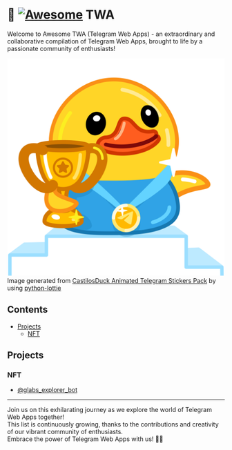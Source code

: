 # 🚀 [![Awesome](https://awesome.re/badge.svg)](https://awesome.re) TWA

Welcome to Awesome TWA (Telegram Web Apps) - an extraordinary and collaborative compilation of Telegram Web Apps, brought to life by a passionate community of enthusiasts!

![](./assets/twa-awesome.png)
Image generated from [CastilosDuck Animated Telegram Stickers Pack](https://t.me/addemoji/CastilosDuck) by using [python-lottie](https://gitlab.com/mattbas/python-lottie/)

## Contents

- [Projects](#projects)
  - [NFT](#nft)

## Projects

### NFT
- [@glabs_explorer_bot](https://t.me/glabs_explorer_bot)

--- 

Join us on this exhilarating journey as we explore the world of Telegram Web Apps together!  
This list is continuously growing, thanks to the contributions and creativity of our vibrant community of enthusiasts.  
Embrace the power of Telegram Web Apps with us! 🚀🌟